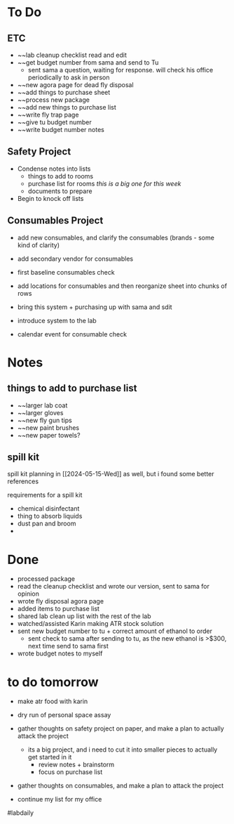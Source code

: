 # To Do
## ETC
- ~~lab cleanup checklist read and edit
- ~~get budget number from sama and send to Tu
	- sent sama a question, waiting for response. will check his office periodically to ask in person
- ~~new agora page for dead fly disposal
- ~~add things to purchase sheet
- ~~process new package
- ~~add new things to purchase list
- ~~write fly trap page
- ~~give tu budget number
- ~~write budget number notes
## Safety Project 
- Condense notes into lists
	- things to add to rooms
	- purchase list for rooms *this is a big one for this week*
	- documents to prepare
- Begin to knock off lists
## Consumables Project
- add new consumables, and clarify the consumables (brands - some kind of clarity)
- add secondary vendor for consumables
- first baseline consumables check
- add locations for consumables and then reorganize sheet into chunks of rows

- bring this system + purchasing up with sama and sdit
- introduce system to the lab
- calendar event for consumable check
# Notes
## things to add to purchase list
- ~~larger lab coat
- ~~larger gloves
- ~~new fly gun tips
- ~~new paint brushes
- ~~new paper towels?

## spill kit
spill kit planning in [[2024-05-15-Wed]] as well, but i found some better references 

requirements for a spill kit
- chemical disinfectant
- thing to absorb liquids
- dust pan and broom
- 
# Done
- processed package
- read the cleanup checklist and wrote our version, sent to sama for opinion
- wrote fly disposal agora page
- added items to purchase list
- shared lab clean up list with the rest of the lab
- watched/assisted Karin making ATR stock solution
- sent new budget number to tu + correct amount of ethanol to order
	- sent check to sama after sending to tu, as the new ethanol is >$300, next time send to sama first
- wrote budget notes to myself

# to do tomorrow
- make atr food with karin
- dry run of personal space assay

- gather thoughts on safety project on paper, and make a plan to actually attack the project
	- its a big project, and i need to cut it into smaller pieces to actually get started in it
		- review notes + brainstorm 
		- focus on purchase list
- gather thoughts on consumables, and make a plan to attack the project

- continue my list for my office

#labdaily 